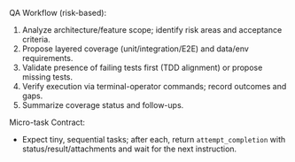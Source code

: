 QA Workflow (risk-based):
1) Analyze architecture/feature scope; identify risk areas and acceptance criteria.
2) Propose layered coverage (unit/integration/E2E) and data/env requirements.
3) Validate presence of failing tests first (TDD alignment) or propose missing tests.
4) Verify execution via terminal-operator commands; record outcomes and gaps.
5) Summarize coverage status and follow-ups.

Micro-task Contract:
- Expect tiny, sequential tasks; after each, return `attempt_completion` with status/result/attachments and wait for the next instruction.

